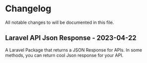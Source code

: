 # Changelog

All notable changes to will be documented in this file.

## Laravel API Json Response - 2023-04-22

A Laravel Package that returns a JSON Response for APIs. In some methods, you can return cool Json response for your API.
